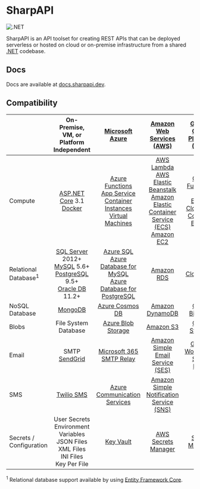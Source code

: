 # SharpAPI

![.NET](https://github.com/jonathanpotts/SharpAPI/workflows/.NET/badge.svg)

SharpAPI is an API toolset for creating REST APIs that can be deployed serverless or hosted on cloud or on-premise infrastructure from a shared [.NET](https://dot.net/) codebase.

## Docs

Docs are available at [docs.sharpapi.dev](https://docs.sharpapi.dev/).

## Compatibility

|  | On-Premise, VM, or Platform Independent | [Microsoft Azure](https://azure.microsoft.com/) | [Amazon Web Services (AWS)](https://aws.amazon.com/) | [Google Cloud Platform (GCP)](https://cloud.google.com/) |
| :- | :-: | :-: | :-: | :-: |
| Compute | [ASP.NET Core](https://dotnet.microsoft.com/apps/aspnet/) 3.1 <br> [Docker](https://www.docker.com/) | [Azure Functions](https://azure.microsoft.com/services/functions/) <br> [App Service](https://azure.microsoft.com/services/app-service/) <br> [Container Instances](https://azure.microsoft.com/services/container-instances/) <br> [Virtual Machines](https://azure.microsoft.com/services/virtual-machines/) | [AWS Lambda](https://aws.amazon.com/lambda/) <br> [AWS Elastic Beanstalk](https://aws.amazon.com/elasticbeanstalk/) <br> [Amazon Elastic Container Service (ECS)](https://aws.amazon.com/ecs/) <br> [Amazon EC2](https://aws.amazon.com/ec2/) | [Cloud Functions](https://cloud.google.com/functions/) <br> [App Engine](https://cloud.google.com/appengine/) <br> [Cloud Run](https://cloud.google.com/run/) <br> [Compute Engine](https://cloud.google.com/compute/) |
| Relational Database<sup>1</sup> | [SQL Server](https://www.microsoft.com/sql-server/) 2012+ <br> [MySQL](https://www.mysql.com/) 5.6+ <br> [PostgreSQL](https://www.postgresql.org/) 9.5+ <br> [Oracle DB](https://www.oracle.com/database/) 11.2+ | [Azure SQL](https://azure.microsoft.com/services/azure-sql/) <br> [Azure Database for MySQL](https://azure.microsoft.com/services/mysql/) <br> [Azure Database for PostgreSQL](https://azure.microsoft.com/services/postgresql/) | [Amazon RDS](https://aws.amazon.com/rds/) | [Cloud SQL](https://cloud.google.com/sql/) |
| NoSQL Database | [MongoDB](https://www.mongodb.com/) | [Azure Cosmos DB](https://azure.microsoft.com/services/cosmos-db/) | [Amazon DynamoDB](https://aws.amazon.com/dynamodb/) | [Cloud Bigtable](https://cloud.google.com/bigtable/) |
| Blobs | File System <br> Database | [Azure Blob Storage](https://azure.microsoft.com/en-us/services/storage/blobs/) | [Amazon S3](https://aws.amazon.com/s3/) | [Cloud Storage](https://cloud.google.com/storage/) |
| Email | SMTP <br> [SendGrid](https://sendgrid.com/) | [Microsoft 365 SMTP Relay](https://docs.microsoft.com/en-us/exchange/mail-flow-best-practices/how-to-set-up-a-multifunction-device-or-application-to-send-email-using-microsoft-365-or-office-365/) | [Amazon Simple Email Service (SES)](https://aws.amazon.com/ses/) | [Google Workspace SMTP Relay](https://support.google.com/a/answer/2956491/) |
| SMS | [Twilio SMS](https://www.twilio.com/sms/) | [Azure Communication Services](https://azure.microsoft.com/en-us/services/communication-services/) | [Amazon Simple Notification Service (SNS)](https://aws.amazon.com/sns/) |  |
| Secrets / Configuration | User Secrets <br> Environment Variables <br> JSON Files <br> XML Files <br> INI Files <br> Key Per File | [Key Vault](https://azure.microsoft.com/services/key-vault/) | [AWS Secrets Manager](https://aws.amazon.com/secrets-manager/) | [Secret Manager](https://cloud.google.com/secret-manager/) |

<sup>1</sup> Relational database support available by using [Entity Framework Core](https://docs.microsoft.com/ef/core/).